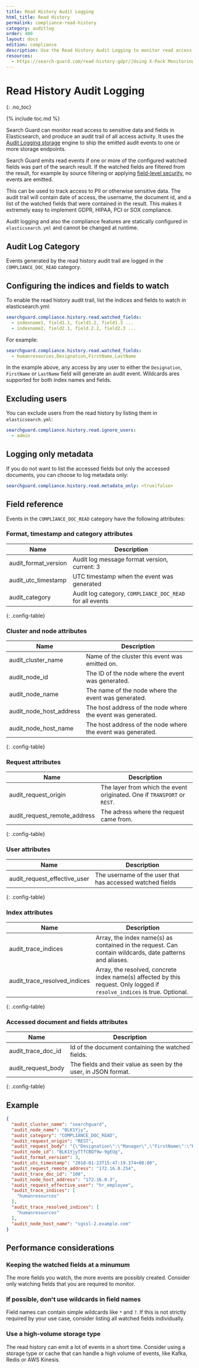 ```yaml
---
title: Read History Audit Logging
html_title: Read History
permalink: compliance-read-history
category: auditlog
order: 400
layout: docs
edition: compliance
description: Use the Read History Audit Logging to monitor read access to sensitive data and stay compliant with GDRP, HIPAA, PCI and SOX.
resources:
  - https://search-guard.com/read-history-gdpr/|Using X-Pack Monitoring with Search Guard (blog post)
---
```

<!---
Copyright 2020 floragunn GmbH
-->

# Read History Audit Logging
{: .no_toc}

{% include toc.md %}

Search Guard can monitor read access to sensitive data and fields in Elasticsearch, and produce an audit trail of all access activity. It uses the [Audit Logging storage](auditlogging_storage.md) engine to ship the emitted audit events to one or more storage endpoints.

Search Guard emits read events if one or more of the configured watched fields was part of the search result. If the watched fields are filtered from the result, for example by source filtering or applying [field-level security](../_docs_dls_fls/dlsfls_fls.md), no events are emitted. 

This can be used to track access to PII or otherwise sensitive data. The audit trail will contain date of access, the username, the document id, and a list of the watched fields that were contained in the result. This makes it extremely easy to implement GDPR, HIPAA, PCI or SOX compliance.

Audit logging and also the compliance features are statically configured in `elasticsearch.yml` and cannot be changed at runtime.

## Audit Log Category

Events generated by the read history audit trail are logged in the `COMPLIANCE_DOC_READ` category.

## Configuring the indices and fields to watch

To enable the read history audit trail, list the indices and fields to watch in elasticsearch.yml:

```yaml
searchguard.compliance.history.read.watched_fields:
  - indexname1, field1.1, field1.2, field1.3 ...
  - indexname2, field2.1, field.2.2, field2.3 ...
```

For example:

```yaml
searchguard.compliance.history.read.watched_fields:
  - humanresources,Designation,FirstName,LastName
```

In the example above, any access by any user to either the `Designation`, `FirstName` or `LastName` field will generate an audit event. Wildcards ares supported for both index names and fields.

## Excluding users

You can exclude users from the read history by listing them in `elasticsearch.yml`: 

```yaml
searchguard.compliance.history.read.ignore_users:
  - admin
```

## Logging only metadata

If you do not want to list the accessed fields but only the accessed documents, you can choose to log metadata only:

```yaml
searchguard.compliance.history.read.metadata_only: <true|false>
```


## Field reference

Events in the `COMPLIANCE_DOC_READ` category have the following attributes:

### Format, timestamp and category attributes

| Name | Description |
|---|---|
| audit\_format\_version | Audit log message format version, current: 3|
| audit\_utc\_timestamp | UTC timestamp when the event was generated|
| audit\_category | Audit log category, `COMPLIANCE_DOC_READ` for all events|
{: .config-table}

### Cluster and node attributes

| Name | Description |
|---|---|
| audit\_cluster\_name | Name of the cluster this event was emitted on.|
| audit\_node\_id  | The ID of the node where the event was generated.|
| audit\_node\_name | The name of the node where the event was generated. |
| audit\_node\_host\_address |The host address of the node where the event was generated.|
| audit\_node\_host\_name |The host address of the node where the event was generated. |
{: .config-table}

### Request attributes

| Name | Description |
|---|---|
| audit\_request\_origin | The layer from which the event originated. One if `TRANSPORT` or `REST`.  |
| audit\_request\_remote\_address | The adress where the request came from.  |
{: .config-table}

### User attributes

| Name | Description |
|---|---|
| audit\_request\_effective\_user | The username of the user that has accessed watched fields |
{: .config-table}

### Index attributes

| Name | Description |
|---|---|
| audit\_trace\_indices | Array, the index name(s) as contained in the request. Can contain wildcards, date patterns and aliases.|
| audit\_trace\_resolved\_indices | Array, the resolved, concrete index name(s) affected by this request. Only logged if `resolve_indices` is true. Optional. |
{: .config-table}

### Accessed document and fields attributes

| Name | Description |
|---|---|
| audit\_trace\_doc\_id | Id of the document containing the watched fields. |
| audit\_request\_body | The fields and their value as seen by the user, in JSON format. |
{: .config-table}

## Example

```json
{
  "audit_cluster_name": "searchguard",
  "audit_node_name": "BLK1Yjy",
  "audit_category": "COMPLIANCE_DOC_READ",
  "audit_request_origin": "REST",
  "audit_request_body": "{\"Designation\":\"Manager\",\"FirstName\":\"KRISTI\",\"LastName\":\"LOVIE\"}",
  "audit_node_id": "BLK1YjyTTfCBQf9w-9gEUg",
  "audit_format_version": 3,
  "audit_utc_timestamp": "2018-01-23T15:47:19.374+00:00",
  "audit_request_remote_address": "172.16.0.254",
  "audit_trace_doc_id": "108",
  "audit_node_host_address": "172.16.0.3",
  "audit_request_effective_user": "hr_employee",
  "audit_trace_indices": [
    "humanresources"
  ],
  "audit_trace_resolved_indices": [
    "humanresources"
  ],
  "audit_node_host_name": "sgssl-2.example.com"
}
```

## Performance considerations

### Keeping the watched fields at a minumum

The more fields you watch, the more events are possibly created. Consider only watching fields that you are required to monitor.

### If possible, don't use wildcards in field names

Field names can contain simple wildcards like `*` and `?`. If this is not strictly required by your use case, consider listing all watched fields individually. 

### Use a high-volume storage type

The read history can emit a lot of events in a short time. Consider using a storage type or cache that can handle a high volume of events, like Kafka, Redis or AWS Kinesis.
